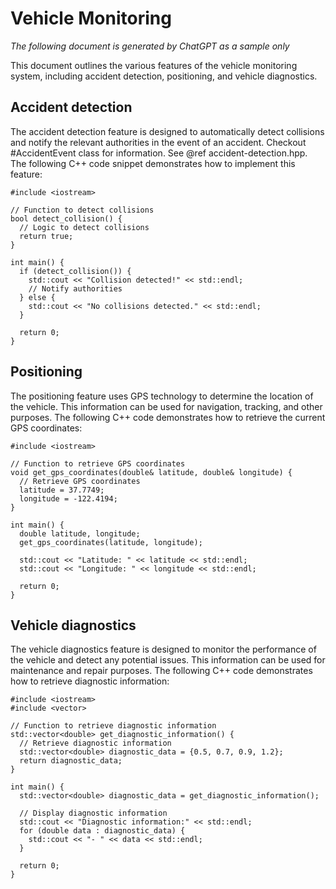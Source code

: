 # Vehicle Monitoring

_The following document is generated by ChatGPT as a sample only_

This document outlines the various features of the vehicle monitoring system, including accident detection, positioning, and vehicle diagnostics.

## Accident detection

The accident detection feature is designed to automatically detect collisions and notify the relevant authorities in the event of an accident.
Checkout #AccidentEvent class for information.
See @ref accident-detection.hpp.
The following C++ code snippet demonstrates how to implement this feature:

    #include <iostream>

    // Function to detect collisions
    bool detect_collision() {
      // Logic to detect collisions
      return true;
    }

    int main() {
      if (detect_collision()) {
        std::cout << "Collision detected!" << std::endl;
        // Notify authorities
      } else {
        std::cout << "No collisions detected." << std::endl;
      }

      return 0;
    }

## Positioning

The positioning feature uses GPS technology to determine the location of the vehicle. This information can be used for navigation, tracking, and other purposes. The following C++ code demonstrates how to retrieve the current GPS coordinates:

    #include <iostream>

    // Function to retrieve GPS coordinates
    void get_gps_coordinates(double& latitude, double& longitude) {
      // Retrieve GPS coordinates
      latitude = 37.7749;
      longitude = -122.4194;
    }

    int main() {
      double latitude, longitude;
      get_gps_coordinates(latitude, longitude);

      std::cout << "Latitude: " << latitude << std::endl;
      std::cout << "Longitude: " << longitude << std::endl;

      return 0;
    }

## Vehicle diagnostics

The vehicle diagnostics feature is designed to monitor the performance of the vehicle and detect any potential issues. This information can be used for maintenance and repair purposes. The following C++ code demonstrates how to retrieve diagnostic information:

    #include <iostream>
    #include <vector>

    // Function to retrieve diagnostic information
    std::vector<double> get_diagnostic_information() {
      // Retrieve diagnostic information
      std::vector<double> diagnostic_data = {0.5, 0.7, 0.9, 1.2};
      return diagnostic_data;
    }

    int main() {
      std::vector<double> diagnostic_data = get_diagnostic_information();

      // Display diagnostic information
      std::cout << "Diagnostic information:" << std::endl;
      for (double data : diagnostic_data) {
        std::cout << "- " << data << std::endl;
      }

      return 0;
    }
